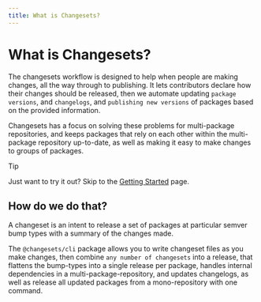 ```yaml
---
title: What is Changesets?
---
```


# What is Changesets?

The changesets workflow is designed to help when people are making changes, all the way through to publishing. It lets contributors declare how their changes should be released, then we automate updating `package versions`, and `changelogs`, and `publishing new versions` of packages based on the provided information.

Changesets has a focus on solving these problems for multi-package repositories, and keeps packages that rely on each other within the multi-package repository up-to-date, as well as making it easy to make changes to groups of packages.

> [!TIP]
> Just want to try it out? Skip to the [Getting Started](getting-started.md) page.

## How do we do that?

A changeset is an intent to release a set of packages at particular semver bump types with a summary of the changes made.

The `@changesets/cli` package allows you to write changeset files as you make changes, then combine `any number of changesets` into a release, that flattens the bump-types into a single release per package, handles internal dependencies in a multi-package-repository, and updates changelogs, as well as release all updated packages from a mono-repository with one command.

